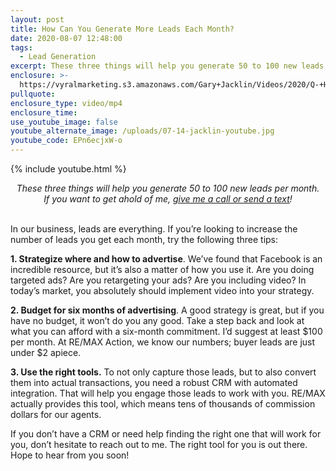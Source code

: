 ```yaml
---
layout: post
title: How Can You Generate More Leads Each Month?
date: 2020-08-07 12:48:00
tags:
  - Lead Generation
excerpt: These three things will help you generate 50 to 100 new leads per month.
enclosure: >-
  https://vyralmarketing.s3.amazonaws.com/Gary+Jacklin/Videos/2020/Q-+How+Can+You+Generate+More+Leads+Each+Month_.mp4
pullquote:
enclosure_type: video/mp4
enclosure_time:
use_youtube_image: false
youtube_alternate_image: /uploads/07-14-jacklin-youtube.jpg
youtube_code: EPn6ecjxW-o
---
```


{% include youtube.html %}

<center><em>These three things will help you generate 50 to 100 new leads per month.</em><br /><em>If you want to get ahold of me, <u><a href="tel:6306382600">give me a call or send a text</a></u>!</em></center>

<br>In our business, leads are everything. If you’re looking to increase the number of leads you get each month, try the following three tips:

**1\. Strategize where and how to advertise**. We’ve found that Facebook is an incredible resource, but it’s also a matter of how you use it. Are you doing targeted ads? Are you retargeting your ads? Are you including video? In today’s market, you absolutely should implement video into your strategy.

**2\. Budget for six months of advertising**. A good strategy is great, but if you have no budget, it won’t do you any good. Take a step back and look at what you can afford with a six-month commitment. I’d suggest at least $100 per month. At RE/MAX Action, we know our numbers; buyer leads are just under $2 apiece.&nbsp;

**3\. Use the right tools.** To not only capture those leads, but to also convert them into actual transactions, you need a robust CRM with automated integration. That will help you engage those leads to work with you. RE/MAX actually provides this tool, which means tens of thousands of commission dollars for our agents.

If you don’t have a CRM or need help finding the right one that will work for you, don’t hesitate to reach out to me. The right tool for you is out there. Hope to hear from you soon\!